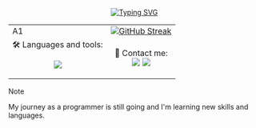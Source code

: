 <p align="center"><a href="https://git.io/typing-svg"><img src="https://readme-typing-svg.herokuapp.com?font=Fira+Code&pause=1000&width=435&lines=Hi+there%2C+I'm+Alex+%F0%9F%A4%99%F0%9F%8F%BB;Welcome+to+my+github!" alt="Typing SVG" /></a>

<table>
  <tr>
    <td>A1</td>
    <td><a href="https://git.io/streak-stats"><img src="https://streak-stats.demolab.com?user=AlexLeoncoeur&theme=tokyonight-duo&mode=weekly&exclude_days=Sun%2CSat" alt="GitHub Streak" /></a></td>
  </tr>
  <tr>
    <td>🛠️ Languages and tools: <p align="center">
  <a href="https://skillicons.dev">
    <img src="https://skillicons.dev/icons?i=c,vscode,vim" />
  </a>
</p></td>
    <td><p align="center">📩 Contact me:<br>
      <a href="https://skillicons.dev">
    <a href="https://www.linkedin.com/in/alejandro-arenas-león-b14882242"><img src="https://img.shields.io/badge/LinkedIn-0077B5?style=for-the-badge&logo=linkedin&logoColor=white" /></a>
      <a href="mailto:alejandroarenasleon2@gmail.com"><img src="https://img.shields.io/badge/Gmail-D14836?style=for-the-badge&logo=gmail&logoColor=white" /></a>
  </a></td>
  </tr>
</table>

> [!NOTE]
> My journey as a programmer is still going and I'm learning new skills and languages.
